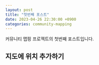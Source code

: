 ```yaml
---
layout: post
title: "첫번째 포스트"
date: 2023-04-26 22:30:00 +0900
categories: community-mapping
---
```


커뮤니티 맵핑 프로젝트의 첫번째 포스트입니다.

## 지도에 위치 추가하기


